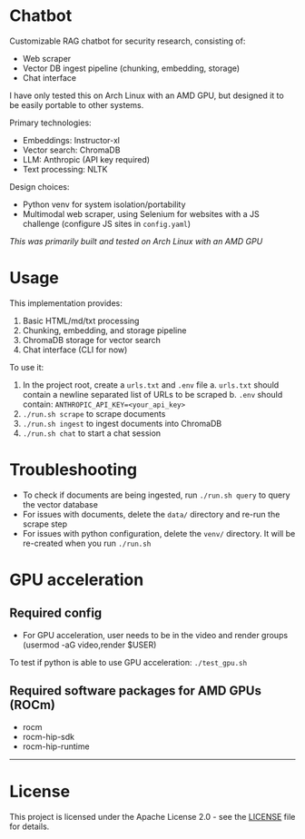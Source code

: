 # Chatbot
Customizable RAG chatbot for security research, consisting of: 
- Web scraper
- Vector DB ingest pipeline (chunking, embedding, storage)
- Chat interface

I have only tested this on Arch Linux with an AMD GPU, but designed it to be easily portable to other systems.


Primary technologies:
- Embeddings: Instructor-xl
- Vector search: ChromaDB
- LLM: Anthropic (API key required)
- Text processing: NLTK

Design choices:
- Python venv for system isolation/portability
- Multimodal web scraper, using Selenium for websites with a JS challenge (configure JS sites in `config.yaml`)



*This was primarily built and tested on Arch Linux with an AMD GPU*

# Usage
This implementation provides:
1. Basic HTML/md/txt processing
2. Chunking, embedding, and storage pipeline
3. ChromaDB storage for vector search
4. Chat interface (CLI for now)

To use it:
1. In the project root, create a `urls.txt` and `.env` file
    a. `urls.txt` should contain a newline separated list of URLs to be scraped
    b. `.env` should contain: `ANTHROPIC_API_KEY=<your_api_key>`
2. `./run.sh scrape` to scrape documents
3. `./run.sh ingest` to ingest documents into ChromaDB
4. `./run.sh chat` to start a chat session

# Troubleshooting
- To check if documents are being ingested, run `./run.sh query` to query the vector database
- For issues with documents, delete the `data/` directory and re-run the scrape step
- For issues with python configuration, delete the `venv/` directory. It will be re-created when you run `./run.sh`

# GPU acceleration
## Required config
- For GPU acceleration, user needs to be in the video and render groups (usermod -aG video,render $USER)

To test if python is able to use GPU acceleration:
`./test_gpu.sh`


## Required software packages for AMD GPUs (ROCm)
- rocm
- rocm-hip-sdk 
- rocm-hip-runtime


---

# License
This project is licensed under the Apache License 2.0 - see the [LICENSE](LICENSE) file for details.